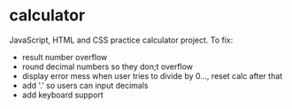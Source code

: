 # calculator
JavaScript, HTML and CSS practice calculator project.
To fix:
* result number overflow 
* round decimal numbers so they don;t overflow
* display error mess when user tries to divide by 0..., reset calc after that
* add '.' so users can input decimals
* add keyboard support
